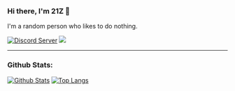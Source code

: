 ### Hi there, I'm 21Z 👋

I'm a random person who likes to do nothing.

<a href="https://dsc.gg/21Z"><img src="https://img.shields.io/discord/899259276806213643?color=5865F2&logo=discord&logoColor=white" alt="Discord Server" /></a>
<img src="https://badges.aleen42.com/src/javascript.svg">

---

### Github Stats:

  [![Github Stats](https://github-readme-stats.vercel.app/api?username=21Z&theme=tokyonight&show_icons=true&hide_border=true)](https://bit.ly/21Z-github)
  [![Top Langs](https://github-readme-stats.vercel.app/api/top-langs/?username=21Z&theme=tokyonight&layout=compact&hide_border=true)](https://bit.ly/21Z-github)
  
[discord]: https://dsc.gg/21z
[instagram]: https://instagram.com/xhamdan.x
[nodejs]: https://nodejs.org/
